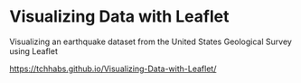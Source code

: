 # Visualizing Data with Leaflet

Visualizing an earthquake dataset from the United States Geological Survey using Leaflet

 https://tchhabs.github.io/Visualizing-Data-with-Leaflet/
